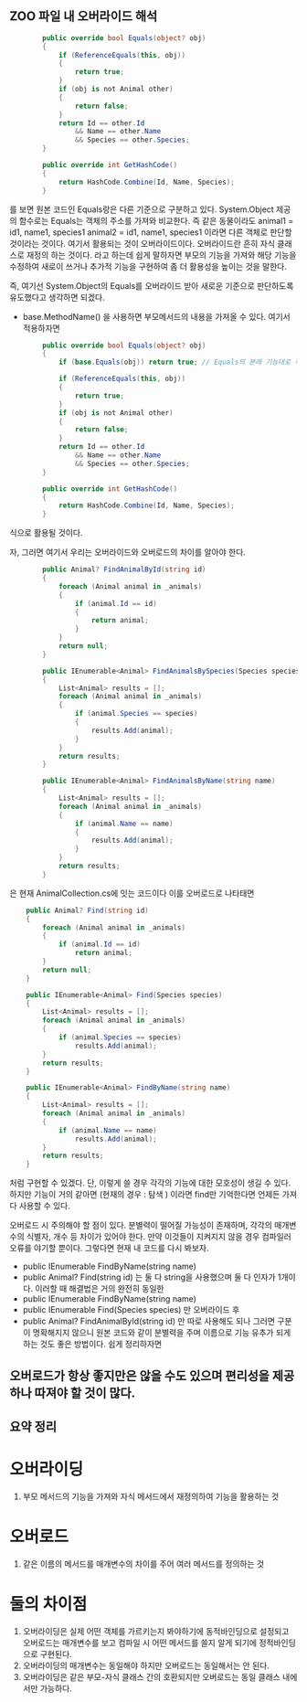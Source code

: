 ## ZOO 파일 내 오버라이드 해석 

```C#
        public override bool Equals(object? obj)
        {
            if (ReferenceEquals(this, obj))
            {
                return true;
            }
            if (obj is not Animal other)
            {
                return false;
            }
            return Id == other.Id
                && Name == other.Name
                && Species == other.Species;
        }

        public override int GetHashCode()
        {
            return HashCode.Combine(Id, Name, Species);
        }
```

를 보면 원본 코드인 Equals랑은 다른 기준으로 구분하고 있다. 
System.Object 제공의 함수로는 Equals는 객체의 주소를 가져와 비교한다. 즉 같은 동물이라도 
animal1 = id1, name1, species1
animal2 = id1, name1, species1
이라면 다른 객체로 판단할 것이라는 것이다. 여기서 활용되는 것이 오버라이드이다. 
오버라이드란 흔히 자식 클래스로 재정의 하는 것이다. 라고 하는데 쉽게 말하자면 부모의 기능을 가져와 해당 기능을 수정하여 새로이 쓰거나 추가적 기능을 구현하여 좀 더 활용성을 높이는 것을 말한다.

즉, 여기선 System.Object의 Equals를 오버라이드 받아 새로운 기준으로 판단하도록 유도했다고 생각하면 되겠다. 
+ base.MethodName() 을 사용하면 부모메서드의 내용을 가져올 수 있다. 여기서 적용하자면

```C#
        public override bool Equals(object? obj)
        {
            if (base.Equals(obj)) return true; // Equals의 본래 기능대로 객체의 주소에 따라 할당

            if (ReferenceEquals(this, obj))
            {
                return true;
            }
            if (obj is not Animal other)
            {
                return false;
            }
            return Id == other.Id
                && Name == other.Name
                && Species == other.Species;
        }

        public override int GetHashCode()
        {
            return HashCode.Combine(Id, Name, Species);
        }
```

식으로 활용될 것이다. 

자, 그러면 여기서 우리는 오버라이드와 오버로드의 차이를 알아야 한다. 

```C#
        public Animal? FindAnimalById(string id)
        {
            foreach (Animal animal in _animals)
            {
                if (animal.Id == id)
                {
                    return animal;
                }
            }
            return null;
        }

        public IEnumerable<Animal> FindAnimalsBySpecies(Species species)
        {
            List<Animal> results = [];
            foreach (Animal animal in _animals)
            {
                if (animal.Species == species)
                {
                    results.Add(animal);
                }
            }
            return results;
        }

        public IEnumerable<Animal> FindAnimalsByName(string name)
        {
            List<Animal> results = [];
            foreach (Animal animal in _animals)
            {
                if (animal.Name == name)
                {
                    results.Add(animal);
                }
            }
            return results;
        }
```
은 현재 AnimalCollection.cs에 잇는 코드이다 이를 오버로드로 나타태면 

```C#
    public Animal? Find(string id)
    {
        foreach (Animal animal in _animals)
        {
            if (animal.Id == id)
                return animal;
        }
        return null;
    }

    public IEnumerable<Animal> Find(Species species)
    {
        List<Animal> results = [];
        foreach (Animal animal in _animals)
        {
            if (animal.Species == species)
                results.Add(animal);
        }
        return results;
    }

    public IEnumerable<Animal> FindByName(string name)
    {
        List<Animal> results = [];
        foreach (Animal animal in _animals)
        {
            if (animal.Name == name)
                results.Add(animal);
        }
        return results;
    }
```
처럼 구현할 수 있겠다. 
단, 이렇게 쓸 경우 각각의 기능에 대한 모호성이 생길 수 있다.
하지만 기능이 거의 같아면 (현재의 경우 : 탐색 ) 이라면 find만 기억한다면 언제든 가져다 사용할 수 있다.

오버로드 시 주의해야 할 점이 있다.
분별력이 떨어질 가능성이 존재하며, 각각의 매개변수의 식별자, 개수 등 차이가 있어야 한다. 
만약 이것들이 지켜지지 않을 경우 컴파일러 오류를 야기할 뿐이다. 
그렇다면 현재 내 코드를 다시 봐보자. 
- public IEnumerable<Animal> FindByName(string name)
- public Animal? Find(string id)
는 둘 다 string을 사용했으며 둘 다 인자가 1개이다. 이러할 때 해결법은 거의 완전히 동일한
- public IEnumerable<Animal> FindByName(string name)
- public IEnumerable<Animal> Find(Species species)
만 오버라이드 후
- public Animal? FindAnimalById(string id)
만 따로 사용해도 되나 그러면 구분이 명확해지지 않으니 원본 코드와 같이 분별력을 주며 이름으로 기능 유추가 되게 하는 것도 좋은 방법이다.
쉽게 정리하자면
## 오버로드가 항상 좋지만은 않을 수도 있으며 편리성을 제공하나 따져야 할 것이 많다.

## 요약 정리

# 오버라이딩 
1. 부모 메서드의 기능을 가져와 자식 메서드에서 재정의하여 기능을 활용하는 것

# 오버로드
1. 같은 이름의 메서드를 매개변수의 차이를 주어 여러 메서드를 정의하는 것

# 둘의 차이점 
1. 오버라이딩은 실제 어떤 객체를 가르키는지 봐야하기에 동적바인딩으로 설정되고 오버로드는 매개변수를 보고 컴파일 시 어떤 메서드를 쓸지 알게 되기에 정적바인딩으로 구현된다.
2. 오버라이딩의 매개변수는 동일해야 하지만 오버로드는 동일해서는 안 된다.
3. 오버라이딩은 같은 부모-자식 클래스 간의 호환되지만 오버로드는 동일 클래스 내에서만 가능하다.	
